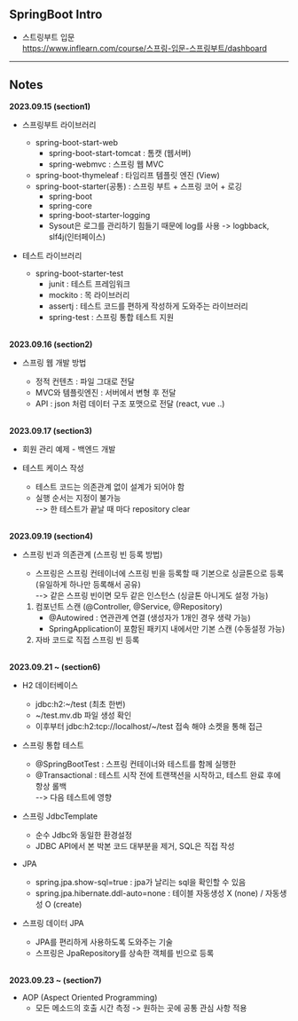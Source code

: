 <h2>SpringBoot Intro</h2>

* 스트링부트 입문<br>
https://www.inflearn.com/course/스프링-입문-스프링부트/dashboard

---

<h2>Notes</h2>
<b>2023.09.15 (section1)</b>

* 스프링부트 라이브러리
  * spring-boot-start-web
      - spring-boot-start-tomcat : 톰캣 (웹서버)  
      - spring-webmvc : 스프링 웹 MVC
  * spring-boot-thymeleaf : 타임리프 템플릿 엔진 (View)
  * spring-boot-starter(공통) : 스프링 부트 + 스프링 코어 + 로깅  
    - spring-boot
    - spring-core  
    - spring-boot-starter-logging  
    - Sysout은 로그를 관리하기 힘들기 때문에 log를 사용 -> logbback, slf4j(인터페이스)
  

* 테스트 라이브러리
  * spring-boot-starter-test
    - junit : 테스트 프레임워크
    - mockito : 목 라이브러리
    - assertj : 테스트 코드를 편하게 작성하게 도와주는 라이브러리
    - spring-test : 스프링 통합 테스트 지원

  <br>
<b>2023.09.16 (section2)</b>
* 스프링 웹 개발 방법 
  * 정적 컨텐츠 : 파일 그대로 전달
  * MVC와 템플릿엔진 : 서버에서 변형 후 전달
  * API : json 처럼 데이터 구조 포맷으로 전달 (react, vue ..)
 
  <br>
<b>2023.09.17 (section3)</b>

* 회원 관리 예제 - 백엔드 개발
* 테스트 케이스 작성
  * 테스트 코드는 의존관계 없이 설계가 되어야 함
  * 실행 순서는 지정이 불가능
  <br>--> 한 테스트가 끝날 때 마다 repository clear

  <br>
<b>2023.09.19 (section4)</b>
* 스프링 빈과 의존관계 (스프링 빈 등록 방법)
  * 스프링은 스프링 컨테이너에 스프링 빈을 등록할 때 기본으로 싱글톤으로 등록 (유일하게 하나만 등록해서 공유)
  <br>--> 같은 스프링 빈이면 모두 같은 인스턴스 (싱글톤 아니게도 설정 가능)
  1. 컴포넌트 스캔 (@Controller, @Service, @Repository)
     * @Autowired : 연관관계 연결 (생성자가 1개인 경우 생략 가능)
     * SpringApplication이 포함된 패키지 내에서만 기본 스캔 (수동설정 가능)
  2. 자바 코드로 직접 스프링 빈 등록

  <br>
<b>2023.09.21 ~  (section6)</b>
* H2 데이터베이스
  * jdbc:h2:~/test (최초 한번)
  * ~/test.mv.db 파일 생성 확인
  * 이후부터 jdbc:h2:tcp://localhost/~/test 접속 해야 소켓을 통해 접근
* 스프링 통합 테스트
   * @SpringBootTest : 스프링 컨테이너와 테스트를 함께 실행한
   * @Transactional : 테스트 시작 전에 트랜잭션을 시작하고, 테스트 완료 후에 항상 롤백 
   <br>--> 다음 테스트에 영향
* 스프링 JdbcTemplate
  * 순수 Jdbc와 동일한 환경설정
  * JDBC API에서 본 박본 코드 대부분을 제거, SQL은 직접 작성
* JPA
  * spring.jpa.show-sql=true  : jpa가 날리는 sql을 확인할 수 있음
  * spring.jpa.hibernate.ddl-auto=none  : 테이블 자동생성 X (none) / 자동생성 O (create)
* 스프링 데이터 JPA
  * JPA를 편리하게 사용하도록 도와주는 기술
  * 스프링은 JpaRepository를 상속한 객체를 빈으로 등록

  <br>
<b>2023.09.23 ~  (section7)</b>
* AOP (Aspect Oriented Programming)
  * 모든 메소드의 호출 시간 측정 -> 원하는 곳에 공통 관심 사항 적용
